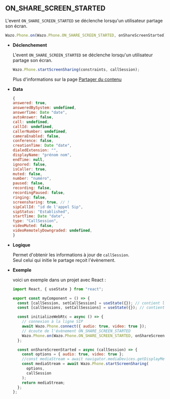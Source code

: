 ## ON_SHARE_SCREEN_STARTED

L'event `ON_SHARE_SCREEN_STARTED` se déclenche lorsqu'un utilisateur partage son écran.

```js
Wazo.Phone.on(Wazo.Phone.ON_SHARE_SCREEN_STARTED, onShareScreenStarted);
```

<div class="useless-tab-container">

- **Déclenchement**

  L'event `ON_SHARE_SCREEN_STARTED` se déclenche lorsqu'un utilisateur partage son écran.

  ```js
  Wazo.Phone.startScreenSharing(constraints, callSession);
  ```

  Plus d'informations sur la page [Partager du contenu](/fr/simpleapi/phone?id=partager-du-contenu)

- **Data**

  ```js
  {
  answered: true,
  answeredBySystem: undefined,
  answerTime: Date "date",
  autoAnswer: false,
  call: undefined,
  callId: undefined,
  callerNumber: undefined,
  cameraEnabled: false,
  conference: false,
  creationTime: Date "date",
  dialedExtension: "",
  displayName: "prénom nom",
  endTime: null,
  ignored: false,
  isCaller: true,
  muted: false,
  number: "numéro",
  paused: false,
  recording: false,
  recordingPaused: false,
  ringing: false,
  screensharing: true, // !
  sipCallId: "id de l'appel Sip",
  sipStatus: "Established",
  startTime: Date "date",
  type: "CallSession",
  videoMuted: false,
  videoRemotelyDowngraded: undefined,
  }
  ```

- **Logique**

  Permet d'obtenir les informations à jour de `callSession`.  
  Seul celui qui initie le partage reçoit l'évènement.

- **Exemple**

  voici un exemple dans un projet avec React :

  ```js
  import React, { useState } from "react";

  export const myComponent = () => {
    const [callSession, setCallSession] = useState({}); // contient l'appel actif
    const [callSessions, setCallSessions] = useState({}); // contient l'ensemble des appels (en cours et disponible)

    const initializeWebRtc = async () => {
      // connexion à la ligne SIP
      await Wazo.Phone.connect({ audio: true, video: true });
      // écoute de l'évènement ON_SHARE_SCREEN_STARTED
      Wazo.Phone.on(Wazo.Phone.ON_SHARE_SCREEN_STARTED, onShareScreenStarted);
    };

    const onShareScreenStarted = async (callSession) => {
      const options = { audio: true, video: true };
      //const mediaStream = await navigator.mediaDevices.getDisplayMedia(options)
      const mediaStream = await Wazo.Phone.startScreenSharing(
        options,
        callSession
      );
      return mediaStream;
    };
  };
  ```

</div>
